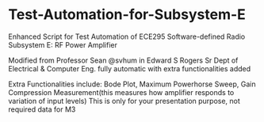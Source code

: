 # Test-Automation-for-Subsystem-E
Enhanced Script for Test Automation of ECE295 Software-defined Radio Subsystem E: RF Power Amplifier

Modified from Professor Sean @svhum in Edward S Rogers Sr Dept of Electrical & Computer Eng. fully automatic with extra functionalities added

Extra Functionalities include: Bode Plot, Maximum Powerhorse Sweep, Gain Compression Measurement(this measures how amplifier responds to variation of input levels) 
This is only for your presentation purpose, not required data for M3

